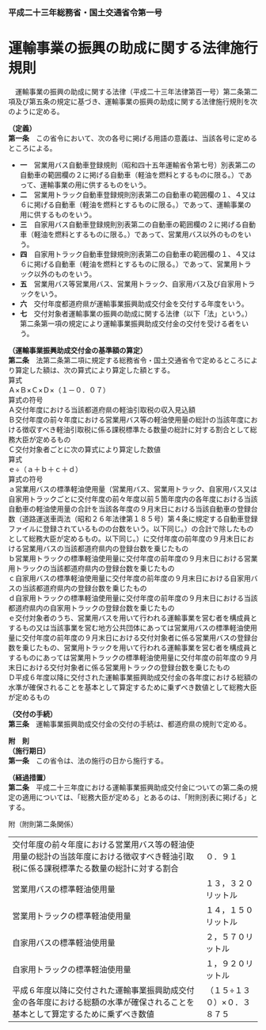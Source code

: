 ### 平成二十三年総務省・国土交通省令第一号  
# 運輸事業の振興の助成に関する法律施行規則  
　運輸事業の振興の助成に関する法律（平成二十三年法律第百一号）第二条第二項及び第五条の規定に基づき、運輸事業の振興の助成に関する法律施行規則を次のように定める。  
  
**（定義）**  
**第一条**　この省令において、次の各号に掲げる用語の意義は、当該各号に定めるところによる。  
* **一**　営業用バス自動車登録規則（昭和四十五年運輸省令第七号）別表第二の自動車の範囲欄の２に掲げる自動車（軽油を燃料とするものに限る。）であって、運輸事業の用に供するものをいう。  
* **二**　営業用トラック自動車登録規則別表第二の自動車の範囲欄の１、４又は６に掲げる自動車（軽油を燃料とするものに限る。）であって、運輸事業の用に供するものをいう。  
* **三**　自家用バス自動車登録規則別表第二の自動車の範囲欄の２に掲げる自動車（軽油を燃料とするものに限る。）であって、営業用バス以外のものをいう。  
* **四**　自家用トラック自動車登録規則別表第二の自動車の範囲欄の１、４又は６に掲げる自動車（軽油を燃料とするものに限る。）であって、営業用トラック以外のものをいう。  
* **五**　営業用バス等営業用バス、営業用トラック、自家用バス及び自家用トラックをいう。  
* **六**　交付年度都道府県が運輸事業振興助成交付金を交付する年度をいう。  
* **七**　交付対象者運輸事業の振興の助成に関する法律（以下「法」という。）第二条第一項の規定により運輸事業振興助成交付金の交付を受ける者をいう。  
  
**（運輸事業振興助成交付金の基準額の算定）**  
**第二条**　法第二条第二項に規定する総務省令・国土交通省令で定めるところにより算定した額は、次の算式により算定した額とする。  
算式  
Ａ×Ｂ×Ｃ×Ｄ×（１－０．０７）  
算式の符号  
Ａ交付年度における当該都道府県の軽油引取税の収入見込額  
Ｂ交付年度の前々年度における営業用バス等の軽油使用量の総計の当該年度における徴収すべき軽油引取税に係る課税標準たる数量の総計に対する割合として総務大臣が定めるもの  
Ｃ交付対象者ごとに次の算式により算定した数値  
算式  
ｅ÷（ａ＋ｂ＋ｃ＋ｄ）  
算式の符号  
ａ営業用バスの標準軽油使用量（営業用バス、営業用トラック、自家用バス又は自家用トラックごとに交付年度の前々年度以前５箇年度内の各年度における当該自動車の軽油使用量の合計を当該各年度の９月末日における当該自動車の登録台数（道路運送車両法（昭和２６年法律第１８５号）第４条に規定する自動車登録ファイルに登録されているものの台数をいう。以下同じ。）の合計で除したものとして総務大臣が定めるもの。以下同じ。）に交付年度の前年度の９月末日における営業用バスの当該都道府県内の登録台数を乗じたもの  
ｂ営業用トラックの標準軽油使用量に交付年度の前年度の９月末日における営業用トラックの当該都道府県内の登録台数を乗じたもの  
ｃ自家用バスの標準軽油使用量に交付年度の前年度の９月末日における自家用バスの当該都道府県内の登録台数を乗じたもの  
ｄ自家用トラックの標準軽油使用量に交付年度の前年度の９月末日における当該都道府県内の自家用トラックの登録台数を乗じたもの  
ｅ交付対象者のうち、営業用バスを用いて行われる運輸事業を営む者を構成員とするもの又は当該事業を営む地方公共団体にあっては営業用バスの標準軽油使用量に交付年度の前年度の９月末日における交付対象者に係る営業用バスの登録台数を乗じたもの、営業用トラックを用いて行われる運輸事業を営む者を構成員とするものにあっては営業用トラックの標準軽油使用量に交付年度の前年度の９月末日における交付対象者に係る営業用トラックの登録台数を乗じたもの  
Ｄ平成６年度以降に交付された運輸事業振興助成交付金の各年度における総額の水準が確保されることを基本として算定するために乗ずべき数値として総務大臣が定めるもの  
  
**（交付の手続）**  
**第三条**　運輸事業振興助成交付金の交付の手続は、都道府県の規則で定める。  
  
**附　則**  
**（施行期日）**  
**第一条**　この省令は、法の施行の日から施行する。  
  
**（経過措置）**  
**第二条**　平成二十三年度における運輸事業振興助成交付金についての第二条の規定の適用については、「総務大臣が定める」とあるのは、「附則別表に掲げる」とする。  
  
附（附則第二条関係）  

|||  
| --- | --- |  
|交付年度の前々年度における営業用バス等の軽油使用量の総計の当該年度における徴収すべき軽油引取税に係る課税標準たる数量の総計に対する割合|０．９１|  
|営業用バスの標準軽油使用量|１３，３２０リットル|  
|営業用トラックの標準軽油使用量|１４，１５０リットル|  
|自家用バスの標準軽油使用量|２，５７０リットル|  
|自家用トラックの標準軽油使用量|１，９２０リットル|  
|平成６年度以降に交付された運輸事業振興助成交付金の各年度における総額の水準が確保されることを基本として算定するために乗ずべき数値|（１５÷１３０）×０．３８７５|  
  
